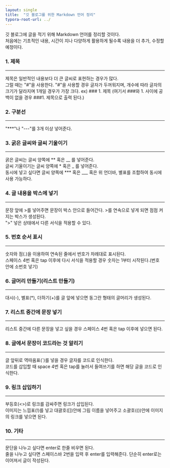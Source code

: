 ```yaml
---
layout: single
title:  "깃 블로그를 위한 Markdown 언어 정리"
typora-root-url: ../
---
```


깃 블로그에 글을 적기 위해 Markdown 언어를 정리할 것이다.    
처음에는 기초적인 내용, 시간이 지나 다양하게 활용하게 될수록 내용을 더 추가, 수정할 예정이다.

### 1. 제목
***
제목은 일반적인 내용보다 더 큰 글씨로 표현하는 경우가 많다.   
그럴 때는 "#"을 사용한다. "#"을 사용할 경우 글자가 두꺼워지며, 개수에 따라 글자의 크기가 달라지며 1개일 경우가 가장 크다.   ex) ### 1. 제목 (여기서 ###와 1. 사이에 공백이 없을 경우 ###1. 제목으로 출력 된다.)

  


### 2. 구분선
***
"***"나 "---"를 3개 이상 넣어준다. 

  


### 3. 굵은 글씨와 글씨 기울이기
***
굵은 글씨는 글씨 양쪽에 ** 혹은 __ 를 넣어준다.     
글씨 기울이기는 글씨 양쪽에 * 혹은 _ 를 넣어준다.     
동시에 넣고 싶다면 글씨 양쪽에 *** 혹은 ___ 혹은 위 언더바, 별표를 조합하여 동시에 사용 가능하다.

  


### 4. 글 내용을 박스에 넣기
***
문장 앞에 >를 넣어주면 문장이 박스 안으로 들어간다. >를 연속으로 넣게 되면 점점 커지는 박스가 생성된다.   
">" 넣은 상태에서 다른 서식을 적용할 수 있다.


### 5. 번호 순서 표시
***
숫자와 점(.)을 이용하여 연속된 줄에서 번호가 차례대로 표시된다.    
스페이스 4번 혹은 tap 이후에 다시 서식을 적용할 경우 숫자는 1부터 시작된다.(번호 안에 소번호 넣기)

  


### 6. 글머리 만들기(리스트 만들기)
***
대시(-), 별표(*), 더하기(+)를 글 앞에 넣으면 동그란 형태의 글머리가 생성된다.

  


### 7. 리스트 중간에 문장 넣기
***
리스트 중간에 다른 문장을 넣고 싶을 경우 스페이스 4번 혹은 tap 이후에 넣으면 된다.

  


### 8. 글에서 문장이 코드라는 것 알리기
***
글 앞뒤로 역따옴표(`)를 넣을 경우 글자를 코드로 인식한다.    
코드를 삽입할 때 space 4번 혹은 tap를 눌러서 들여쓰기를 하면 해당 글을 코드로 인식한다.

  


### 9. 링크 삽입하기
***
부등호(<>)로 링크를 감싸주면 링크가 삽입된다.    
이미지는 느낌표(!)를 넣고 대괄호([])안에 그림 이름을 넣어주고 소괄호(())안에 이미지의 링크를 넣으면 된다.

  

### 10. 기타

***

문단을 나누고 싶다면 enter로 한줄 비우면 된다.    
줄을 나누고 싶다면 스페이스바 2번을 입력 후 enter를 입력해준다. 단순히 enter로는 이어져서 글이 작성된다.
